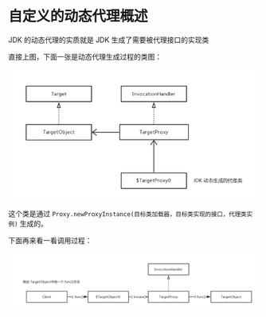 # 自定义的动态代理概述

JDK 的动态代理的实质就是 JDK 生成了需要被代理接口的实现类

直接上图，下面一张是动态代理生成过程的类图：

![动态代理生成过程](https://github.com/NickFayne9/git-resource/blob/master/dynamic-proxy/dynamicProxyGenerate.png?raw=true)

这个类是通过 `Proxy.newProxyInstance(目标类加载器，目标类实现的接口，代理类实例)` 生成的。

下面再来看一看调用过程：

![动态代理调用过程](https://github.com/NickFayne9/git-resource/blob/master/dynamic-proxy/dynamicProxyProcess.png?raw=true)